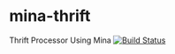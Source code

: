 mina-thrift
===========

Thrift Processor Using Mina [![Build Status](https://travis-ci.org/jcooky/mina-thrift.png?branch=master)](https://travis-ci.org/jcooky/mina-thrift)
